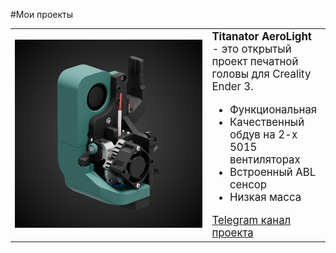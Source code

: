 #Мои проекты
<table>
  <tbody>
    <tr>
      <td width=300 style="vertical-align: middle"><img src="./images/index_aero.jpg" alt="VOSTOK"></td>
      <td style="vertical-align: middle; font-size: 1.2em"><b>Titanator AeroLight</b> - это открытый проект печатной головы для Creality Ender 3.
        <ul>
          <li>Функциональная</li>
          <li>Качественный обдув на 2-х 5015 вентиляторах</li>
          <li>Встроенный ABL сенсор</li>
          <li>Низкая масса</li>
        </ul>
<a href="https://t.me/ft_aerolight">Telegram канал проекта</a>
</td>
    </tr>
  </tbody>
</table>
